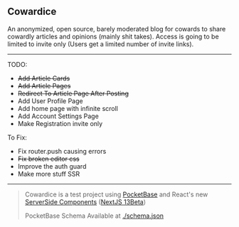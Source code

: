 ## Cowardice
An anonymized, open source, barely moderated blog for cowards to share cowardly articles and opinions (mainly shit takes).
Access is going to be limited to invite only (Users get a limited number of invite links).
___
TODO:

 - ~~Add Article Cards~~
 - ~~Add Article Pages~~
 - ~~Redirect To Article Page After Posting~~
 - Add User Profile Page
 - Add home page with infinite scroll
 - Add Account Settings Page
 - Make Registration invite only

To Fix:
 - Fix router.push causing errors
 - ~~Fix broken editor css~~
 - Improve the auth guard
 - Make more stuff SSR
___

> Cowardice is a test project using [PocketBase](pocketbase.io) and React's new [ServerSide Components](https://nextjs.org/docs/advanced-features/react-18/server-components) ([NextJS 13Beta](https://beta.nextjs.org/docs/getting-started))
>
> PocketBase Schema Available at [./schema.json](schema.json)
